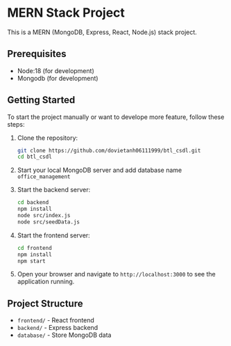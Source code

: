 # MERN Stack Project

This is a MERN (MongoDB, Express, React, Node.js) stack project.

## Prerequisites

- Node:18 (for development)
- Mongodb (for development)

## Getting Started

To start the project manually or want to develope more feature, follow these steps:

1. Clone the repository:

   ```sh
   git clone https://github.com/dovietanh06111999/btl_csdl.git
   cd btl_csdl
   ```

2. Start your local MongoDB server and add database name `office_management`

3. Start the backend server:

   ```sh
   cd backend
   npm install
   node src/index.js
   node src/seedData.js
   ```

4. Start the frontend server:

   ```sh
   cd frontend
   npm install
   npm start
   ```

5. Open your browser and navigate to `http://localhost:3000` to see the application running.
## Project Structure

- `frontend/` - React frontend
- `backend/` - Express backend
- `database/` - Store MongoDB data
